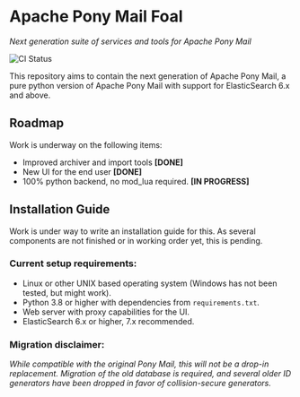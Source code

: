 # Apache Pony Mail Foal
_Next generation suite of services and tools for Apache Pony Mail_

![CI Status](https://img.shields.io/travis/apache/incubator-ponymail-foal?style=plastic)

This repository aims to contain the next generation of Apache Pony Mail,
a pure python version of Apache Pony Mail with support for ElasticSearch 6.x and above.


## Roadmap
Work is underway on the following items:

- Improved archiver and import tools   **[DONE]**
- New UI for the end user              **[DONE]**
- 100% python backend, no mod_lua required. **[IN PROGRESS]**

## Installation Guide
Work is under way to write an installation guide for this.
As several components are not finished or in working order yet, this is pending.

### Current setup requirements:

- Linux or other UNIX based operating system (Windows has not been tested, but might work).
- Python 3.8 or higher with dependencies from `requirements.txt`.
- Web server with proxy capabilities for the UI.
- ElasticSearch 6.x or higher, 7.x recommended.


### Migration disclaimer:
_While compatible with the original Pony Mail, this will not be a drop-in replacement.
Migration of the old database is required, and several older ID generators have been
dropped in favor of collision-secure generators._
